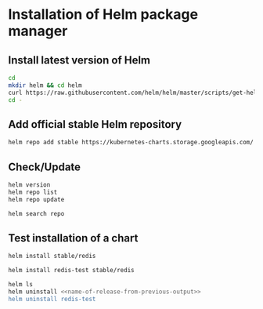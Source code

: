# Installation of Helm package manager

## Install latest version of Helm

```bash
cd 
mkdir helm && cd helm
curl https://raw.githubusercontent.com/helm/helm/master/scripts/get-helm-3 | bash
cd -
```

## Add official stable Helm repository

```bash
helm repo add stable https://kubernetes-charts.storage.googleapis.com/
```

## Check/Update

```bash
helm version
helm repo list
helm repo update

helm search repo
```

## Test installation of a chart

```bash
helm install stable/redis

helm install redis-test stable/redis

helm ls
helm uninstall <<name-of-release-from-previous-output>>
helm uninstall redis-test

```
